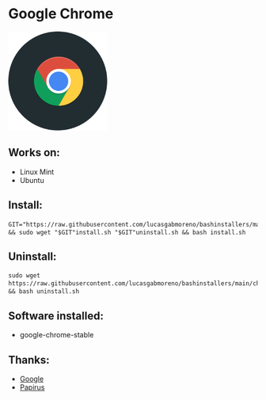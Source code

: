 # Google Chrome
<img src="preview.svg" width="200">

## Works on:
* Linux Mint
* Ubuntu

## Install:
```
GIT="https://raw.githubusercontent.com/lucasgabmoreno/bashinstallers/main/chrome/" && sudo wget "$GIT"install.sh "$GIT"uninstall.sh && bash install.sh
```

## Uninstall:
```
sudo wget https://raw.githubusercontent.com/lucasgabmoreno/bashinstallers/main/chrome/uninstall.sh && bash uninstall.sh
```

## Software installed:
* google-chrome-stable

## Thanks:
* [Google](https://www.google.com/intl/es-419/chrome/)
* [Papirus](https://github.com/PapirusDevelopmentTeam)
